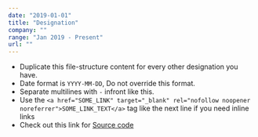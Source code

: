 ```yaml
---
date: "2019-01-01"
title: "Designation"
company: ""
range: "Jan 2019 - Present"
url: ""
---
```


- Duplicate this file-structure content for every other designation you have.
- Date format is `YYYY-MM-DD`, Do not override this format.
- Separate multilines with `-` infront like this.
- Use the `<a href="SOME_LINK" target="_blank" rel="nofollow noopener noreferrer">SOME_LINK_TEXT</a>` tag like the next line if you need inline links
- Check out this link for <a href="https://github.com/abhijithvijayan/abhijithvijayan.in" target="_blank" rel="nofollow noopener noreferrer">Source code</a>
